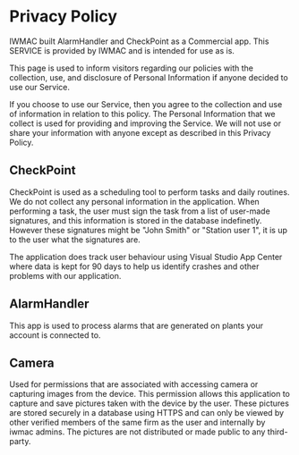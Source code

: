 # Privacy Policy

IWMAC built AlarmHandler and CheckPoint as a Commercial app. This SERVICE is provided by IWMAC and is intended for use as is.

This page is used to inform visitors regarding our policies with the collection, use, and disclosure of Personal Information if anyone decided to use our Service.

If you choose to use our Service, then you agree to the collection and use of information in relation to this policy. The Personal Information that we collect is used for providing and improving the Service. We will not use or share your information with anyone except as described in this Privacy Policy. 

## CheckPoint
CheckPoint is used as a scheduling tool to perform tasks and daily routines. We do not collect any personal information in the application. When performing a task, the user must sign the task from a list of user-made signatures, and this information is stored in the database indefinetly. However these signatures might be "John Smith" or "Station user 1", it is up to the user what the signatures are.

The application does track user behaviour using Visual Studio App Center where data is kept for 90 days to help us identify crashes and other problems with our application.

## AlarmHandler
This app is used to process alarms that are generated on plants your account is connected to.

## Camera
Used for permissions that are associated with accessing camera or capturing images from the device.
This permission allows this application to capture and save pictures taken with the device by the user. These pictures are stored securely in a database using HTTPS and can only be viewed by other verified members of the same firm as the user and internally by iwmac admins. The pictures are not distributed or made public to any third-party.
